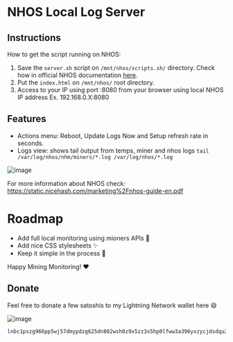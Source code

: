 # NHOS Local Log Server

## Instructions 

How to get the script running on NHOS:

1. Save the `server.sh` script on `/mnt/nhos/scripts.sh/` directory. Check how in official NHOS documentation [here](https://github.com/nicehash/NHOS/blob/master/nhos_boot_scripts.md).
2. Put the `index.html` on `/mnt/nhos/` root directory.
3. Access to your IP using port :8080 from your browser using local NHOS IP address Ex. 192.168.0.X:8080

## Features

- Actions menu: Reboot, Update Logs Now and Setup refresh rate in seconds.
- Logs view: shows tail òutput from temps, miner and nhos logs `tail /var/log/nhos/nhm/miners/*.log /var/log/nhos/*.log`

![image](https://user-images.githubusercontent.com/30659361/107549678-1ff3ac80-6b9e-11eb-85d3-3369c9888c4d.png)

For more information about NHOS check: https://static.nicehash.com/marketing%2Fnhos-guide-en.pdf

# Roadmap

- Add full local monitoring using mioners APIs :rocket:
- Add nice CSS stylesheets :sparkles:
- Keep it simple in the process :100:

Happy Mining Monitoring! :heart:

## Donate

Feel free to donate a few satoshis to my Lightning Network wallet here :smile:

![image](https://user-images.githubusercontent.com/30659361/107547556-94791c00-6b9b-11eb-9e3d-b0ffc15828aa.png)

```
lnbc1pszg966pp5wj57dmypdzg625dn802wsh0z9x5zz3x5hp0lfww3a396yxzycjdsdqu2askcmr9wssx7e3q2dshgmmndp5scqzpgxqyz5vqsp50epnrke86vmxs6p8hwr779nwc0tv4ranar3t5wj03cr839w2q04q9qy9qsq76fehdkp3s8jgj5gzgyx5fxkvwjz82zpgy3trympmtk7ua8fy8f5x0pkuc23z6vz9qgyt0r07s7kfl58zjrqalklsy6p607yjh7hcngp5t3sja
```
